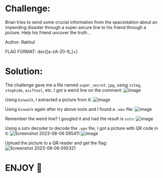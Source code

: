 # Challenge:
Brian tries to send some crucial information from the spacestation about an impending disaster through a super secure line to his friend through a picture.
Help his friend uncover the truth ..

Author: Rakhul

FLAG FORMAT:
dsc{[a-zA-Z0-9_]+}
# Solution:
The challenge gave me a file named `super_secret.jpg`, using `zsteg`, `steghide`, `exiftool`, etc. I got a weird line on the comment:
![image](https://github.com/Katsumi1012/CTF/assets/108376735/0734dd9e-1f75-4bb9-85d0-6fe6edba07c8)

Using `binwalk`, I extracted a picture from it:
![image](https://github.com/Katsumi1012/CTF/assets/108376735/b3c353ea-9e59-41cb-8914-a5c62cb45cc1)

Using `binwalk` again after try above tools and I found a `.wav` file:
![image](https://github.com/Katsumi1012/CTF/assets/108376735/8e975f52-e88e-46f3-addc-131226dde423)

Remember the weird line? I googled it and had the result is `sstv`:
![image](https://github.com/Katsumi1012/CTF/assets/108376735/8346f3af-f2ca-499a-80de-a67f2f108e93)

Using a sstv decoder to decode the `.wav` file, I got a picture with QR code in it:
![Screenshot 2023-08-06 095411](https://github.com/Katsumi1012/CTF/assets/108376735/d69c6e9a-21a9-4cc5-8870-77d02b1ad387)
![image](https://github.com/Katsumi1012/CTF/assets/108376735/a2810f2b-a1fc-44fc-87dc-e4e503552424)


Upload the picture to a QR reader and get the flag:
![Screenshot 2023-08-06 095321](https://github.com/Katsumi1012/CTF/assets/108376735/a65401b6-187a-4463-ac43-25009a957525)

# ENJOY 🤡
